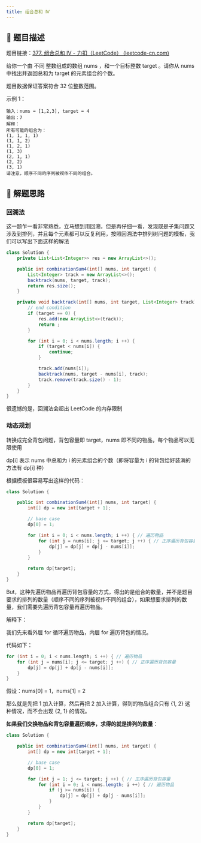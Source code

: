```yaml
---
title: 组合总和 Ⅳ
---
```


## 📃 题目描述

题目链接：[377. 组合总和 Ⅳ - 力扣（LeetCode） (leetcode-cn.com)](https://leetcode-cn.com/problems/combination-sum-iv/)

给你一个由 不同 整数组成的数组 nums ，和一个目标整数 target 。请你从 nums 中找出并返回总和为 target 的元素组合的个数。

题目数据保证答案符合 32 位整数范围。

示例 1：

```
输入：nums = [1,2,3], target = 4
输出：7
解释：
所有可能的组合为：
(1, 1, 1, 1)
(1, 1, 2)
(1, 2, 1)
(1, 3)
(2, 1, 1)
(2, 2)
(3, 1)
请注意，顺序不同的序列被视作不同的组合。
```

## 🔔 解题思路

### 回溯法

这一题乍一看非常熟悉，立马想到用回溯，但是再仔细一看，发现既是子集问题又涉及到排列，并且每个元素都可以反复利用，按照回溯法中排列树问题的模板，我们可以写出下面这样的解法


```java
class Solution {
    private List<List<Integer>> res = new ArrayList<>();

    public int combinationSum4(int[] nums, int target) {
        List<Integer> track = new ArrayList<>();
        backtrack(nums, target, track);
        return res.size();
    }

    private void backtrack(int[] nums, int target, List<Integer> track) {
        // end condition
        if (target == 0) {
            res.add(new ArrayList<>(track));
            return ;
        }

        for (int i = 0; i < nums.length; i ++) {
            if (target < nums[i]) {
                continue;
            }

            track.add(nums[i]);
            backtrack(nums, target - nums[i], track);
            track.remove(track.size() - 1);
        }
    }
}
```

很遗憾的是，回溯法会超出 LeetCode 的内存限制

### 动态规划

转换成完全背包问题，背包容量即 target，nums 即不同的物品，每个物品可以无限使用

dp[i] 表示 nums 中总和为 i 的元素组合的个数（即将容量为 i 的背包恰好装满的方法有 dp[i] 种）

根据模板很容易写出这样的代码：

```java
class Solution {

    public int combinationSum4(int[] nums, int target) {
        int[] dp = new int[target + 1];

        // base case
        dp[0] = 1;

        for (int i = 0; i < nums.length; i ++) { // 遍历物品
            for (int j = nums[i]; j <= target; j ++) { // 正序遍历背包容量
                dp[j] = dp[j] + dp[j - nums[i]];
            }
        }

        return dp[target];
    }
}
```

But，这种先遍历物品再遍历背包容量的方式，得出的是组合的数量，并不是题目要求的排列的数量（顺序不同的序列被视作不同的组合），如果想要求排列的数量，我们需要先遍历背包容量再遍历物品。

解释下：

我们先来看外层 for 循环遍历物品，内层 for 遍历背包的情况。

代码如下：

```cpp
for (int i = 0; i < nums.length; i ++) { // 遍历物品
    for (int j = nums[i]; j <= target; j ++) { // 正序遍历背包容量
        dp[j] = dp[j] + dp[j - nums[i]];
    }
}
```

假设：nums[0] = 1，nums[1] = 2

那么就是先把 1 加入计算，然后再把 2 加入计算，得到的物品组合只有 {1, 2} 这种情况，而不会出现 {2, 1} 的情况。

**如果我们交换物品和背包容量遍历顺序，求得的就是排列的数量**：

```java
class Solution {

    public int combinationSum4(int[] nums, int target) {
        int[] dp = new int[target + 1];

        // base case
        dp[0] = 1;

        for (int j = 1; j <= target; j ++) { // 正序遍历背包容量
            for (int i = 0; i < nums.length; i ++) { // 遍历物品
                if (j >= nums[i]) {
                    dp[j] = dp[j] + dp[j - nums[i]];
                }
            }
        }

        return dp[target];
    }
}
```



